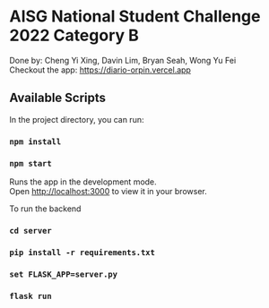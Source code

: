 # AISG National Student Challenge 2022 Category B
Done by: Cheng Yi Xing, Davin Lim, Bryan Seah, Wong Yu Fei \
Checkout the app: https://diario-orpin.vercel.app


## Available Scripts

In the project directory, you can run:

### `npm install`
### `npm start`

Runs the app in the development mode.\
Open [http://localhost:3000](http://localhost:3000) to view it in your browser.


To run the backend

### `cd server`
### `pip install -r requirements.txt`
### `set FLASK_APP=server.py`
### `flask run`

